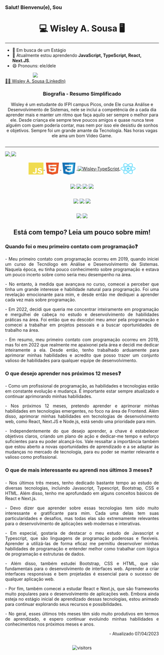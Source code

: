### Salut! Bienvenu(e), Sou <h1 align="center"> :computer: **Wisley A. Sousa** :desktop_computer: </h1>
___

- 🔭 Em busca de um Estágio
- 🌱 Atualmente estou aprendendo **JavaScript, TypeScript, React, Next.JS**.
- 😄 Pronouns: ele/dele
<div style="display:inline-block" align="center">
 <img src="https://wisleyasousa.github.io/portfolio-website/images/perfil.PNG" width="100">
 <div class="badge-base LI-profile-badge" data-locale="pt_BR" data-size="medium" data-theme="dark" data-type="HORIZONTAL" data-vanity="wisley-a-sousa-843060a2" data-version="v1"><a class="badge-base__link LI-simple-link" href="https://br.linkedin.com/in/wisley-a-sousa-843060a2?trk=profile-badge">🔗✅ Wisley A. Sousa (LinkedIn)                      </a></div>      
  </div>
             
<div style="display:inline-block" align="center">
<h3>Biografia - Resumo Simplificado</h3>
<p>

Wisley é um estudante do IFPI campus Picos, onde Ele cursa Análise e Desenvolvimento de Sistemas, nele se inclui a competência de a cada dia aprender mais e manter um ritmo que faça aquilo ser sempre o melhor para ele. Desde criança ele sempre teve poucos amigos e quase nunca teve alguém com quem poderia contar, mas nem por isso ele desistiu de sonhos e objetivos. Sempre foi um grande amante da Tecnologia. Nas horas vagas ele ama um bom Video Game.</p>
</div>
              
 ___
<div style="display:inline-block" align="center">
  <a href="https://github.com/WisleyASousa">
  <img height="180em" src="https://github-readme-stats.vercel.app/api?username=WisleyASousa&show_icons=true&theme=tokyonight&include_all_commits=true&count_private=true"/>
  <img height="180em" src="https://github-readme-stats.vercel.app/api/top-langs/?username=WisleyASousa&layout=compact&langs_count=7&theme=tokyonight"/>
</div>
<div style="display:block" align="center"><br>

  <img align="center" alt="Wisley-Js" height="40" width="50" src="https://raw.githubusercontent.com/devicons/devicon/master/icons/javascript/javascript-plain.svg">
  <img align="center" alt="Wisley-HTML" height="40" width="50" src="https://raw.githubusercontent.com/devicons/devicon/master/icons/html5/html5-original.svg">
  <img align="center" alt="Wisley-CSS" height="40" width="50" src="https://raw.githubusercontent.com/devicons/devicon/master/icons/css3/css3-original.svg">
  <img align="center" alt="Wisley-TypeScript" height="40" width="50" src="https://icongr.am/devicon/typescript-original.svg?size=128&color=currentColor">
  <img align="center" alt="Wisley-React" height="40" width="50" src="https://raw.githubusercontent.com/devicons/devicon/master/icons/react/react-original.svg"">
 
</div>



  ##

<div align="center"> 
  <a href="https://www.linkedin.com/in/wisley-a-sousa-843060a2/" target="_blank"><img src="https://img.shields.io/badge/-LinkedIn-%230077B5?style=for-the-badge&logo=linkedin&logoColor=white" target="_blank"></a> 
  <a href = "mailto:wisleya.sousa@outlook.com"><img src="https://img.shields.io/badge/-Email-%23333?style=for-the-badge&logo=gmail&logoColor=white" target="_blank"></a>
  <a href="https://www.instagram.com/wisleyasousa/" target="_blank"><img src="https://img.shields.io/badge/-Instagram-%23E4405F?style=for-the-badge&logo=instagram&logoColor=white" target="_blank"></a>
  <a href="https://www.youtube.com/channel/UC513213bHkwylHXttk_vyHw" target="_blank"><img src="https://img.shields.io/badge/YouTube-FF0000?style=for-the-badge&logo=youtube&logoColor=white" target="_blank"></a>
</div>

  ##
<div align="center"> 
  <a href="https://store.playstation.com/pt-br/pages/latest" target="_blank"><img src="https://img.shields.io/badge/PlayStation-003791?style=for-the-badge&logo=playstation&logoColor=white"></a> 
  <a href = "https://launcher.store.epicgames.com/u/b4ed1bc58f1f47c687cb7ac47c9ffcbe"><img src="https://img.shields.io/badge/Epic%20Games-313131?style=for-the-badge&logo=Epic%20Games&logoColor=white" target="_blank"></a>
  <a href="https://steamcommunity.com/profiles/76561198183841182/" target="_blank"><img src="https://img.shields.io/badge/Steam-000000?style=for-the-badge&logo=steam&logoColor=white" target="_blank"></a>
</div>

  ##
<div align="center"> 
  <a href="https://music.apple.com/profile/wisleyasousa" target="_blank"><img src="https://img.shields.io/badge/apple%20music-F34E68?style=for-the-badge&logo=apple%20music&logoColor=white"></a> 
  <a href = "https://open.spotify.com/user/12163106575?si=_P9yoqfTTomXqNclE79AMA"><img src="https://img.shields.io/badge/Spotify-1ED760?&style=for-the-badge&logo=spotify&logoColor=white" target="_blank"></a>
  
</div>

 ##

<div align="center">

<b>
<h2>Está com tempo? Leia um pouco sobre mim!</h2>
</b>
</div>
                   
### <h3>Quando foi o meu primeiro contato com programação:question:</h3>
<p align="justify">- Meu primeiro contato com programação ocorreu em 2019, quando iniciei um curso de Tecnólogo em Análise e Desenvolvimento de Sistemas. Naquela época, eu tinha pouco conhecimento sobre programação e estava um pouco incerto sobre como seria meu desempenho na área.</p>
<p align="justify">- No entanto, à medida que avançava no curso, comecei a perceber que tinha um grande interesse e habilidade natural para programação. Foi uma revelação emocionante para mim, e desde então me dediquei a aprender cada vez mais sobre programação.</p>
<p align="justify">- Em 2022, decidi que queria me concentrar inteiramente em programação e mergulhei de cabeça no estudo e desenvolvimento de habilidades práticas na área. Foi então que eu descobri meu amor pela programação e comecei a trabalhar em projetos pessoais e a buscar oportunidades de trabalho na área.</p>
<p align="justify">- Em resumo, meu primeiro contato com programação ocorreu em 2019, mas foi em 2022 que realmente me apaixonei pela área e decidi me dedicar inteiramente a ela. Desde então, tenho trabalhado arduamente para aprimorar minhas habilidades e acredito que posso trazer um conjunto valioso de habilidades para qualquer equipe de desenvolvimento.</p>
                  
### <h3>O que desejo aprender nos próximos 12 meses:question:</h3>
<p align="justify">- Como um profissional de programação, as habilidades e tecnologias estão em constante evolução e mudança. É importante estar sempre atualizado e continuar aprimorando minhas habilidades.</p>
<p align="justify">- Nos próximos 12 meses, pretendo aprender e aprimorar minhas habilidades em tecnologias emergentes, no foco na área de Frontend. Além disso, aprimorar minhas habilidades em tecnologias de desenvolvimento web, como React, Next.JS e Node.js, está sendo uma prioridade para mim.</p>
<p align="justify">- Independentemente do que desejo aprender, a chave é estabelecer objetivos claros, criando um plano de ação e dedicar-me tempo e esforço suficientes para eu poder alcançá-los. Vale ressaltar a importância também que estou aberto a novas oportunidades de aprendizado e a se adaptar às mudanças no mercado de tecnologia, para eu poder se manter relevante e valioso como profissional.</p>

### <h3>O que de mais interessante eu aprendi nos últimos 3 meses:question:</h3>
<p align="justify">- Nos últimos três meses, tenho dedicado bastante tempo ao estudo de diversas tecnologias, incluindo Javascript, Typescript, Bootstrap, CSS e HTML. Além disso, tenho me aprofundado em alguns conceitos básicos de React e Next.js.</p>
<p align="justify">- Devo dizer que aprender sobre essas tecnologias tem sido muito interessante e gratificante para mim. Cada uma delas tem suas particularidades e desafios, mas todas elas são extremamente relevantes para o desenvolvimento de aplicações web modernas e interativas.</p>
<p align="justify">- Em especial, gostaria de destacar o meu estudo de Javascript e Typescript, que são linguagens de programação poderosas e flexíveis. Aprender a utilizá-las de forma eficaz me permitiu desenvolver minhas habilidades de programação e entender melhor como trabalhar com lógica de programação e estruturas de dados.</p>
<p align="justify">- Além disso, também estudei Bootstrap, CSS e HTML, que são fundamentais para o desenvolvimento de interfaces web. Aprender a criar interfaces responsivas e bem projetadas é essencial para o sucesso de qualquer aplicação web.</p>
<p align="justify">- Por fim, também comecei a estudar React e Next.js, que são frameworks muito populares para o desenvolvimento de aplicações web. Embora ainda esteja no estágio inicial de aprendizado dessas tecnologias, estou animado para continuar explorando seus recursos e possibilidades.</p>
<p align="justify">- No geral, esses últimos três meses têm sido muito produtivos em termos de aprendizado, e espero continuar evoluindo minhas habilidades e conhecimentos nos próximos meses e anos.</p>
<p align="right">- Atualizado 07/04/2023</p>
                   
##
<div align="center"> 
                   
![visitors](https://visitor-badge.glitch.me/badge?page_id=wisleyasousa)
</div>

